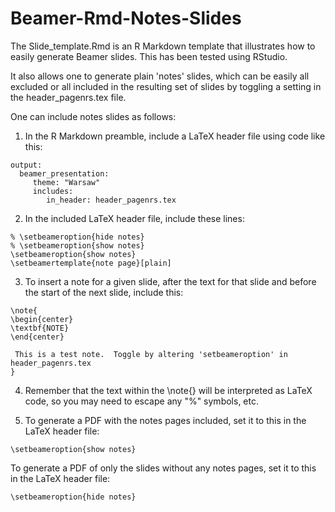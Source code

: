 # Beamer-Rmd-Notes-Slides

The Slide_template.Rmd is an R Markdown template that illustrates how
to easily generate Beamer slides.  This has been tested using RStudio.

It also allows one to generate plain 'notes' slides, which can be 
easily all excluded or all included in the resulting set of slides
by toggling a setting in the header_pagenrs.tex file.


One can include notes slides as follows:

1) In the R Markdown preamble, include a LaTeX header file using 
code like this:

```
output:   
  beamer_presentation:   
     theme: "Warsaw"   
     includes:  
        in_header: header_pagenrs.tex  
```

2) In the included LaTeX header file, include these lines:  

```
% \setbeameroption{hide notes}  
% \setbeameroption{show notes}  
\setbeameroption{show notes}   
\setbeamertemplate{note page}[plain]   
```

3) To insert a note for a given slide, after the text for that slide and 
before the start of the next slide, include this:

```
\note{  
\begin{center}  
\textbf{NOTE}   
\end{center}   

 This is a test note.  Toggle by altering 'setbeameroption' in header_pagenrs.tex
}
```


4) Remember that the text within the \note{} will be interpreted as LaTeX code, so
you may need to escape any "%" symbols, etc.

5) To generate a PDF with the notes pages included, set it to this in the LaTeX header
file:

```
\setbeameroption{show notes}
```

To generate a PDF of only the slides without any notes pages, set it to 
this in the LaTeX header file:

```
\setbeameroption{hide notes} 
```
